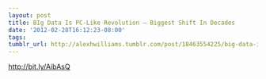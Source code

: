 ```yaml
---
layout: post
title: BIg Data Is PC-Like Revolution – Biggest Shift In Decades
date: '2012-02-28T16:12:23-08:00'
tags: 
tumblr_url: http://alexhwilliams.tumblr.com/post/18463554225/big-data-is-pc-like-revolution-biggest-shift-in
---
```

<p><a href="http://bit.ly/AibAsQ">http://bit.ly/AibAsQ</a></p>

